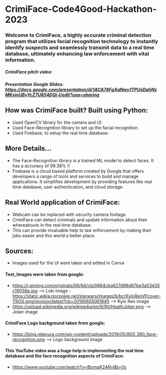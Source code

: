# CrimiFace-Code4Good-Hackathon-2023 

### Welcome to CrimiFace, a highly accurate criminal detection program that utilizes facial recognition technology to instantly identify suspects and seamlessly transmit data to a real time database, ultimately enhancing law enforcement with vital information. 

##### CrimiFace pitch video: 
##### Presentation Google Slides: https://docs.google.com/presentation/d/1ACA74FgXqNwy1TPUsDqhNzMKsinUBvYcZ7U854DQi-I/edit?usp=sharing 

## How was CrimiFace built? Built using Python:
- Used OpenCV library for the camera and UI. 
- Used Face-Recognition library to set up the facial recognition. 
- Used Firebase, to setup the real time database. 

## More Details... 
- The Face-Recognition library is a trained ML model to detect faces. It has a accuracy of 99.38% !! 
- Firebase is a cloud based platform created by Google that offers developers a range of tools and services to build and manage applications. It simplifies development by providing features like real time database, user authentication, and cloud storage.

## Real World application of CrimiFace:
- Webcam can be replaced with security camera footage.
- CrimiFace can detect criminals and update information about their whereabouts in the real time database.
- This can provide invaluable help to law enforcement by making their jobs easier and this world a better place.

## Sources: 
- Images used for the UI were taken and edited in Canva 
#### Test_Images were taken from google: 
- https://i.pinimg.com/originals/06/64/cb/0664cba627d98d87be3a53435c19036e.jpg --> Loki image - https://static.wikia.nocookie.net/starwars/images/b/bc/KyloRenVFcover-TROS.png/revision/latest?cb=20190605061645 --> Kylo Ren image
- https://upload.wikimedia.org/wikipedia/en/9/90/HeathJoker.png --> Joker image 
#### CrimiFace Logo background taken from google: 
- https://blog.relecura.com/wp-content/uploads/2019/05/800_390_face-recognition.png --> Logo background image 
#### This YouTube video was a huge help in implementing the real time database and the face recognition aspects of CrimiFace: 
- https://www.youtube.com/watch?v=iBomaK2ARyI&t=0s
